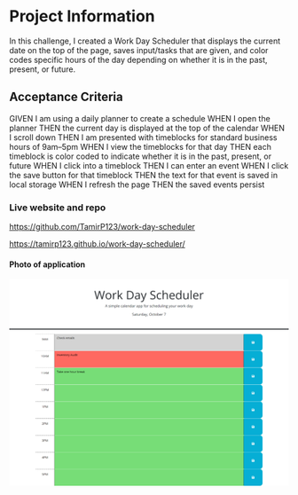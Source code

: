 # Project Information

In this challenge, I created a Work Day Scheduler that displays the
current date on the top of the page, saves input/tasks that are given,
and color codes specific hours of the day depending on whether it is 
in the past, present, or future.

## Acceptance Criteria

GIVEN I am using a daily planner to create a schedule
WHEN I open the planner
THEN the current day is displayed at the top of the calendar
WHEN I scroll down
THEN I am presented with timeblocks for standard business hours of 9am&ndash;5pm
WHEN I view the timeblocks for that day
THEN each timeblock is color coded to indicate whether it is in the past, present, or future
WHEN I click into a timeblock
THEN I can enter an event
WHEN I click the save button for that timeblock
THEN the text for that event is saved in local storage
WHEN I refresh the page
THEN the saved events persist

### Live website and repo

https://github.com/TamirP123/work-day-scheduler

https://tamirp123.github.io/work-day-scheduler/

#### Photo of application
![Project Image](images/projectImage.png)